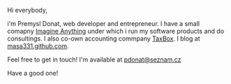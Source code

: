 Hi everybody,

i'm Premysl Donat, web developer and entrepreneur. I have a small comapny [Imagine Anything](http://imagineanything.cz) under which i run my software products and do consultings. I also co-own accounting commpany [TaxBox](https://taxbox.cz). I blog at [masa331.github.com](https://masa331.github.io/).

Feel free to get in touch! I'm available at pdonat@seznam.cz

Have a good one!
